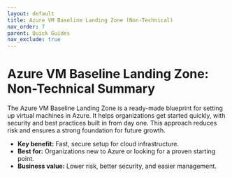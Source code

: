 ```yaml
---
layout: default
title: Azure VM Baseline Landing Zone (Non-Technical)
nav_order: 7
parent: Quick Guides
nav_exclude: true
---
```


# Azure VM Baseline Landing Zone: Non-Technical Summary

The Azure VM Baseline Landing Zone is a ready-made blueprint for setting up virtual machines in Azure. It helps organizations get started quickly, with security and best practices built in from day one. This approach reduces risk and ensures a strong foundation for future growth.

- **Key benefit:** Fast, secure setup for cloud infrastructure.
- **Best for:** Organizations new to Azure or looking for a proven starting point.
- **Business value:** Lower risk, better security, and easier management.
